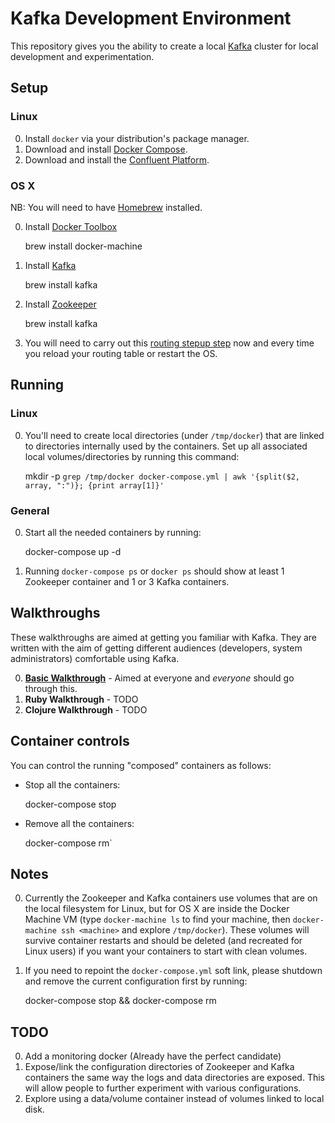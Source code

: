 # Kafka Development Environment

This repository gives you the ability to create a local [Kafka][kafka] cluster
for local development and experimentation.

##  Setup

### Linux

0. Install `docker` via your distribution's package manager.
0. Download and install [Docker Compose][docker-compose].
0. Download and install the [Confluent Platform][confluent-platform].

### OS X

NB: You will need to have [Homebrew][homebrew] installed.

0. Install [Docker Toolbox][docker-toolbox]

    brew install docker-machine

0. Install [Kafka][kafka]

    brew install kafka

0. Install [Zookeeper][zookeeper]

    brew install kafka

0. You will need to carry out this [routing stepup step](./OSX-Routing.md) now
   and every time you reload your routing table or restart the OS.

## Running

### Linux

0. You'll need to create local directories (under `/tmp/docker`) that are linked
   to directories internally used by the containers. Set up all associated local
   volumes/directories by running this command:

    mkdir -p `grep /tmp/docker docker-compose.yml | awk '{split($2, array, ":")}; {print array[1]}'`

### General

0. Start all the needed containers by running:

    docker-compose up -d

0. Running `docker-compose ps` or `docker ps` should show at least 1 Zookeeper
   container and 1 or 3 Kafka containers.

##  Walkthroughs

These walkthroughs are aimed at getting you familiar with Kafka. They are
written with the aim of getting different audiences (developers, system
administrators) comfortable using Kafka.

0. [**Basic Walkthrough**](./walkthroughs/basic_walkthrough/README.md) - Aimed at everyone and *everyone* should go through this.
0. **Ruby Walkthrough** - TODO
0. **Clojure Walkthrough** - TODO

## Container controls

You can control the running "composed" containers as follows:

* Stop all the containers:

    docker-compose stop

* Remove all the containers:

    docker-compose rm`

##  Notes

0. Currently the Zookeeper and Kafka containers use volumes that are on the
   local filesystem for Linux, but for OS X are inside the Docker Machine VM
   (type `docker-machine ls` to find your machine, then `docker-machine ssh
   <machine>` and explore `/tmp/docker`). These volumes will survive container
   restarts and should be deleted (and recreated for Linux users) if you want
   your containers to start with clean volumes.
0. If you need to repoint the `docker-compose.yml` soft link, please shutdown
   and remove the current configuration first by running:

    docker-compose stop && docker-compose rm

##  TODO

0. Add a monitoring docker (Already have the perfect candidate)
0. Expose/link the configuration directories of Zookeeper and Kafka containers
   the same way the logs and data directories are exposed. This will allow
   people to further experiment with various configurations.
0. Explore using a data/volume container instead of volumes linked to local disk.

[confluent-platform]: http://www.confluent.io/developer#download
[docker-compose]: http://docs.docker.com/compose/install/
[docker-toolbox]: https://www.docker.com/docker-toolbox
[homebrew]: http://brew.sh
[kafka]: http://kafka.apache.org
[zookeeper]: http://zookeeper.apache.org/
